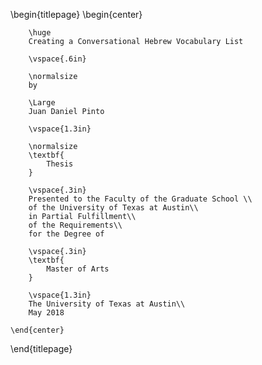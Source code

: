 \begin{titlepage}
    \begin{center}

        \huge
        Creating a Conversational Hebrew Vocabulary List

        \vspace{.6in}

        \normalsize
        by

        \Large
        Juan Daniel Pinto

        \vspace{1.3in}

        \normalsize
        \textbf{
            Thesis
        }

        \vspace{.3in}
        Presented to the Faculty of the Graduate School \\
        of the University of Texas at Austin\\
        in Partial Fulfillment\\
        of the Requirements\\
        for the Degree of

        \vspace{.3in}
        \textbf{
            Master of Arts
        }

        \vspace{1.3in}
        The University of Texas at Austin\\
        May 2018

    \end{center}
\end{titlepage}
